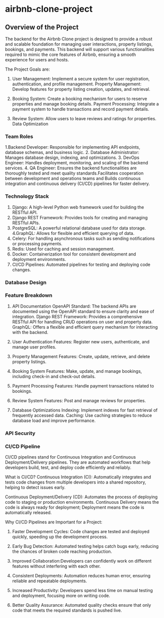 # airbnb-clone-project

## Overview of the Project

The backend for the Airbnb Clone project is designed to provide a robust and scalable foundation for managing user interactions, property listings, bookings, and payments. This backend will support various functionalities required to mimic the core features of Airbnb, ensuring a smooth experience for users and hosts.

The Project Goals are: 
1. User Management: Implement a secure system for user registration, authentication, and profile management.
Property Management: Develop features for property listing creation, updates, and retrieval.

3. Booking System: Create a booking mechanism for users to reserve properties and manage booking details.
Payment Processing: Integrate a payment system to handle transactions and record payment details.

5. Review System: Allow users to leave reviews and ratings for properties.
Data Optimization

### Team Roles

1.Backend Developer: Responsible for implementing API endpoints, database schemas, and business logic.
2. Database Administrator: Manages database design, indexing, and optimizations.
3. DevOps Engineer: Handles deployment, monitoring, and scaling of the backend services.
4. QA Engineer: Ensures the backend functionalities are thoroughly tested and meet quality standards.Facilitates cooperation between development and operations teams and Builds continuous integration and continuous delivery (CI/CD) pipelines for faster delivery.

### Technology Stack

1. Django: A high-level Python web framework used for building the RESTful API.
2. Django REST Framework: Provides tools for creating and managing RESTful APIs.
3. PostgreSQL: A powerful relational database used for data storage.
4.GraphQL: Allows for flexible and efficient querying of data.
4. Celery: For handling asynchronous tasks such as sending notifications or processing payments.
5. Redis: Used for caching and session management.
6. Docker: Containerization tool for consistent development and deployment environments.
7. CI/CD Pipelines: Automated pipelines for testing and deploying code changes.

### Database Design

### Feature Breakdown 

1. API Documentation
OpenAPI Standard: The backend APIs are documented using the OpenAPI standard to ensure clarity and ease of integration.
Django REST Framework: Provides a comprehensive RESTful API for handling CRUD operations on user and property data.
GraphQL: Offers a flexible and efficient query mechanism for interacting with the backend.

3. User Authentication
Features: Register new users, authenticate, and manage user profiles.

5. Property Management
Features: Create, update, retrieve, and delete property listings.

7. Booking System
Features: Make, update, and manage bookings, including check-in and check-out details.

8. Payment Processing
Features: Handle payment transactions related to bookings.
9. Review System
Features: Post and manage reviews for properties.

10. Database Optimizations
Indexing: Implement indexes for fast retrieval of frequently accessed data.
Caching: Use caching strategies to reduce database load and improve performance.

### API Security

### CI/CD Pipeline
 CI/CD pipelines stand for Continuous Integration and Continuous Deployment/Delivery pipelines. They are automated workflows that help developers build, test, and deploy code efficiently and reliably.
 
What is CI/CD?
Continuous Integration (CI):
 Automatically integrates and tests code changes from multiple developers into a shared repository, helping to detect issues early.

Continuous Deployment/Delivery (CD):
 Automates the process of deploying code to staging or production environments. Continuous Delivery means the code is always ready for deployment; Deployment means the code is automatically released.

 Why CI/CD Pipelines are Important for a Project:
1. Faster Development Cycles: Code changes are tested and deployed quickly, speeding up the development process.

2. Early Bug Detection: Automated testing helps catch bugs early, reducing the chances of broken code reaching production.

3. Improved Collaboration:Developers can confidently work on different features without interfering with each other.

4. Consistent Deployments: Automation reduces human error, ensuring reliable and repeatable deployments.

5. Increased Productivity: Developers spend less time on manual testing and deployment, focusing more on writing code.

6. Better Quality Assurance: Automated quality checks ensure that only code that meets the required standards is pushed live.








